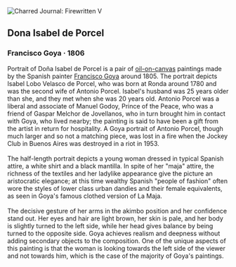 <div class="artwork-of-the-day">
  <div class="container">
    <div class="img-wrapper">
      <img
        src="https://uploads7.wikiart.org/00142/images/francisco-goya/dona-isabel-de-porcel.jpg!Large.jpg"
        alt="Charred Journal: Firewritten V" />
    </div>
    <div class="artwork-detail">
      <div class="artwork-origin"> 
        <h2 class="artwork-name">Dona Isabel de Porcel</h2>
        <h3 class="artist">
          Francisco Goya
                    ·  1806
        </h3>
      </div>
      <p class="description">
        <span class="artwork-description-text ng-binding" ng-bind-html="viewModel.ArtworkOfTheDay.Description | unsafe">Portrait of Doña Isabel de Porcel is a pair of <a target="_blank" href="/en/paintings-by-media/oil-on-sacking">oil-on-canvas</a> paintings made by the Spanish painter <a target="_blank" href="/en/francisco-goya">Francisco Goya</a> around 1805. The portrait depicts Isabel Lobo Velasco de Porcel, who was born at Ronda around 1780 and was the second wife of Antonio Porcel. Isabel's husband was 25 years older than she, and they met when she was 20 years old. Antonio Porcel was a liberal and associate of Manuel Godoy, Prince of the Peace, who was a friend of Gaspar Melchor de Jovellanos, who in turn brought him in contact with Goya, who lived nearby; the painting is said to have been a gift from the artist in return for hospitality. A Goya portrait of Antonio Porcel, though much larger and so not a matching piece, was lost in a fire when the Jockey Club in Buenos Aires was destroyed in a riot in 1953.
<br>
<br>The half-length portrait depicts a young woman dressed in typical Spanish attire, a white shirt and a black mantilla. In spite of her "maja" attire, the richness of the textiles and her ladylike appearance give the picture an aristocratic elegance; at this time wealthy Spanish "people of fashion" often wore the styles of lower class urban dandies and their female equivalents, as seen in Goya's famous clothed version of La Maja.
<br>
<br>The decisive gesture of her arms in the akimbo position and her confidence stand out. Her eyes and hair are light brown, her skin is pale, and her body is slightly turned to the left side, while her head gives balance by being turned to the opposite side. Goya achieves realism and deepness without adding secondary objects to the composition. One of the unique aspects of this painting is that the woman is looking towards the left side of the viewer and not towards him, which is the case of the majority of Goya's paintings.</span>
                        <div class="text-shadow-container" ng-show="showShadow" style=""></div>
      </p>
    </div>
  </div>

</div>
